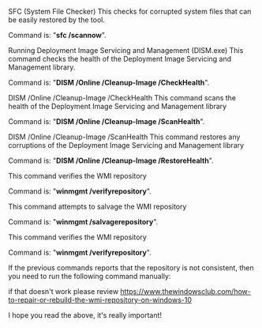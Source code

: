 SFC (System File Checker)
This checks for corrupted system files that can be easily restored by the tool.

Command is: "**sfc /scannow**".

Running Deployment Image Servicing and Management (DISM.exe)
This command checks the health of the Deployment Image Servicing and Management library.

Command is: "**DISM /Online /Cleanup-Image /CheckHealth**".

DISM /Online /Cleanup-Image /CheckHealth
This command scans the health of the Deployment Image Servicing and Management library

Command is: "**DISM /Online /Cleanup-Image /ScanHealth**".

DISM /Online /Cleanup-Image /ScanHealth
This command restores any corruptions of the Deployment Image Servicing and Management library

Command is: "**DISM /Online /Cleanup-Image /RestoreHealth**".

This command verifies the WMI repository

Command is: "**winmgmt /verifyrepository**".

This command attempts to salvage the WMI repository

Command is: "**winmgmt /salvagerepository**".

This command verifies the WMI repository

Command is: "**winmgmt /verifyrepository**".

If the previous commands reports that the repository is not consistent,
then you need to run the following command manually:

if that doesn't work please review https://www.thewindowsclub.com/how-to-repair-or-rebuild-the-wmi-repository-on-windows-10

I hope you read the above, it's really important!
